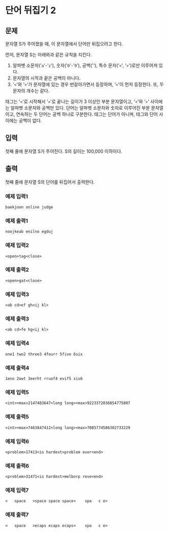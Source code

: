 # 단어 뒤집기 2

## 문제

문자열 S가 주어졌을 때, 이 문자열에서 단어만 뒤집으려고 한다.

먼저, 문자열 S는 아래와과 같은 규칙을 지킨다.

1. 알파벳 소문자('`a`'-'`z`'), 숫자('`0`'-'`9`'), 공백(''), 특수 문자('`<`', '`>`')로만 이루어져 있다.
2. 문자열의 시작과 끝은 공백이 아니다.
3. '`<`'와 '`>`'가 문자열에 있는 경우 번갈아가면서 등장하며, '`<`'이 먼저 등장한다. 또, 두 문자의 개수는 같다.

태그는 '`<`'로 시작해서 '`>`'로 끝나는 길이가 3 이상인 부분 문자열이고, '`<`'와 '`>`' 사이에는 알파벳 소문자와 공백만 있다. 단어는 알파벳 소문자와 숫자로 이루어진 부분 문자열이고, 연속하는 두
단어는 공백 하나로 구분한다. 태그는 단어가 아니며, 태그와 단어 사이에는 공백이 없다.

## 입력

첫째 줄에 문자열 S가 주어진다. S의 길이는 100,000 이하이다.

## 출력

첫째 줄에 문자열 S의 단어를 뒤집어서 출력한다.

### 예제 입력1

```
baekjoon online judge
```

### 예제 출력1

```
noojkeab enilno egduj
```

### 예제 입력2

```
<open>tag<close>
```

### 예제 출력2

```
<open>gat<close>
```

### 예제 입력3

```
<ab cd>ef gh<ij kl>
```

### 예제 출력3

```
<ab cd>fe hg<ij kl>
```

### 예제 입력4

```
one1 two2 three3 4fourr 5five 6six
```

### 예제 출력4

```
1eno 2owt 3eerht rruof4 evif5 xis6
```

### 예제 입력5

```
<int><max>2147483647<long long><max>9223372036854775807
```

### 예제 출력5

```
<int><max>7463847412<long long><max>7085774586302733229
```

### 예제 입력6

```
<problem>17413<is hardest>problem ever<end>
```

### 예제 출력6

```
<problem>31471<is hardest>melborp reve<end>
```

### 예제 입력7

```
<   space   >space space space<    spa   c e>
```

### 예제 출력7

```
<   space   >ecaps ecaps ecaps<    spa   c e>
```